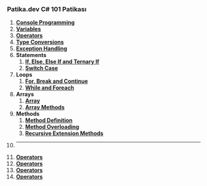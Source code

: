 ### Patika.dev C# 101 Patikası 

1. **[Console Programming](https://github.com/ulasdgndnz/PatikaDev-CSharp101/tree/main/console-programlama)**
2. **[Variables](https://github.com/ulasdgndnz/PatikaDev-CSharp101/tree/main/variables)**
3. **[Operators](https://github.com/ulasdgndnz/PatikaDev-CSharp101/tree/main/oprators)**
4. **[Type Conversions](https://github.com/ulasdgndnz/PatikaDev-CSharp101/tree/main/oprators)**
5. **[Exception Handling](https://github.com/ulasdgndnz/PatikaDev-CSharp101/tree/main/try-catch-finally)**
6. **Statements**
    1. **[If, Else, Else If and Ternary If](https://github.com/ulasdgndnz/PatikaDev-CSharp101/tree/main/if-else-if)**
    2. **[Switch Case](https://github.com/ulasdgndnz/PatikaDev-CSharp101/tree/main/switch-case)**
7. **Loops**
    1. **[For, Break and Continue](https://github.com/ulasdgndnz/PatikaDev-CSharp101/tree/main/for-break-continue)**
    2. **[While and Foreach](https://github.com/ulasdgndnz/PatikaDev-CSharp101/tree/main/while-foreach)**
8. **Arrays**
    1. **[Array](https://github.com/ulasdgndnz/PatikaDev-CSharp101/tree/main/Arrays)**
    2. **[Array Methods](https://github.com/ulasdgndnz/PatikaDev-CSharp101/tree/main/array-methods)**
9. **Methods**
    1. **[Method Definition](https://github.com/ulasdgndnz/PatikaDev-CSharp101/tree/main/methods)**
    2. **[Method Overloading](https://github.com/ulasdgndnz/PatikaDev-CSharp101/tree/main/method-overloading)**
    3. **[Recursive Extension Methods](https://github.com/ulasdgndnz/PatikaDev-CSharp101/tree/main/recursive-extension-methods)**
10. ***
11. **[Operators](https://github.com/ulasdgndnz/PatikaDev-CSharp101/tree/main/oprators)**
12. **[Operators](https://github.com/ulasdgndnz/PatikaDev-CSharp101/tree/main/oprators)**
13. **[Operators](https://github.com/ulasdgndnz/PatikaDev-CSharp101/tree/main/oprators)**
14. **[Operators](https://github.com/ulasdgndnz/PatikaDev-CSharp101/tree/main/oprators)**